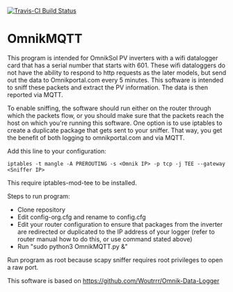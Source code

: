 [![Travis-CI Build Status](https://travis-ci.org/wouterbaake/OmnikMQTT.svg)](https://travis-ci.org/wouterbaake/OmnikMQTT.svg)
# OmnikMQTT

This program is intended for OmnikSol PV inverters with a wifi datalogger card that has a serial number that starts with 601. These wifi dataloggers do not have the ability to respond to http requests as the later models, but send out the data to Omnikportal.com every 5 minutes. This software is intended to sniff these packets and extract the PV information. The data is then reported via MQTT.

To enable sniffing, the software should run either on the router through which the packets flow, or you should make sure that the packets reach the host on which you're running this software. One option is to use iptables to create a duplicate package that gets sent to your sniffer. That way, you get the benefit of both logging to omnikportal.com and via MQTT.

Add this line to your configuration: 
```
iptables -t mangle -A PREROUTING -s <Omnik IP> -p tcp -j TEE --gateway <Sniffer IP>
```

This require iptables-mod-tee to be installed.

Steps to run program:
- Clone repository
- Edit config-org.cfg and rename to config.cfg
- Edit your router configuration to ensure that packages from the inverter are redirected or duplicated to the IP address of your logger (refer to router manual how to do this, or use command stated above)
- Run "sudo python3 OmnikMQTT.py &"

Run program as root because scapy sniffer requires root privileges to open a raw port.

This software is based on https://github.com/Woutrrr/Omnik-Data-Logger
